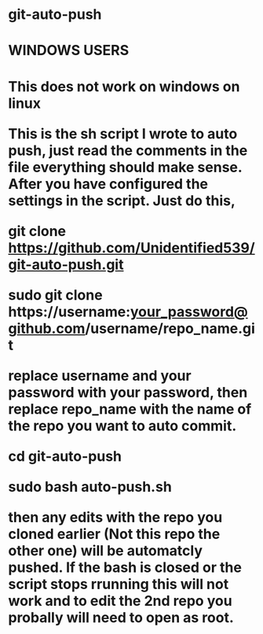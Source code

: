 # git-auto-push

<h1> WINDOWS USERS <h1>
  
  
<p2> This does not work on windows on linux <p2> 

This is the sh script I wrote to auto push, just read the comments in the file everything should make sense. After you have configured the settings in the script.
Just do this, 


git clone https://github.com/Unidentified539/git-auto-push.git


sudo git clone https://username:your_password@github.com/username/repo_name.git



replace username and your password with your password, then replace repo_name with the name of the repo you want to auto commit.


cd git-auto-push


sudo bash auto-push.sh


then any edits with the repo you cloned earlier (Not this repo the other one) will be automatcly pushed. If the bash is closed or the script stops rrunning this will not work and to edit the 2nd repo you probally will need to open as root. 
